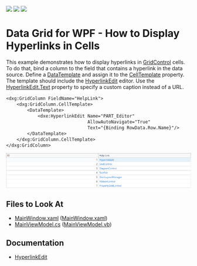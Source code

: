 <!-- default badges list -->
![](https://img.shields.io/endpoint?url=https://codecentral.devexpress.com/api/v1/VersionRange/128653668/22.2.2%2B)
[![](https://img.shields.io/badge/Open_in_DevExpress_Support_Center-FF7200?style=flat-square&logo=DevExpress&logoColor=white)](https://supportcenter.devexpress.com/ticket/details/E1379)
[![](https://img.shields.io/badge/📖_How_to_use_DevExpress_Examples-e9f6fc?style=flat-square)](https://docs.devexpress.com/GeneralInformation/403183)
<!-- default badges end -->

# Data Grid for WPF - How to Display Hyperlinks in Cells

This example demonstrates how to display hyperlinks in [GridControl](https://docs.devexpress.com/WPF/DevExpress.Xpf.Grid.GridControl) cells. To do that, bind a column to the field that contains a hyperlink in the data source. Define a [DataTemplate](https://docs.microsoft.com/en-us/dotnet/api/system.windows.datatemplate) and assign it to the [CellTemplate](https://docs.devexpress.com/WPF/DevExpress.Xpf.Grid.ColumnBase.CellTemplate) property. The template should include the [HyperlinkEdit](https://docs.devexpress.com/WPF/DevExpress.Xpf.Editors.HyperlinkEdit) editor. Use the [HyperlinkEdit.Text]() property to specify a custom caption instead of a URL.

```xaml
<dxg:GridColumn FieldName="HelpLink">
    <dxg:GridColumn.CellTemplate>
        <DataTemplate>
            <dxe:HyperlinkEdit Name="PART_Editor"
                               AllowAutoNavigate="True"
                               Text="{Binding RowData.Row.Name}"/>
        </DataTemplate>
    </dxg:GridColumn.CellTemplate>
</dxg:GridColumn>
```

![](/hyperlinks-example.png)

<!-- default file list -->

## Files to Look At

- [MainWindow.xaml](./CS/MainWindow.xaml) ([MainWindow.xaml](./VB/MainWindow.xaml))
- [MainViewModel.cs](./CS/MainViewModel.cs) ([MainViewModel.vb](./VB/MainViewModel.vb))

<!-- default file list end -->

## Documentation
- [HyperlinkEdit](https://docs.devexpress.com/WPF/DevExpress.Xpf.Editors.HyperlinkEdit)

